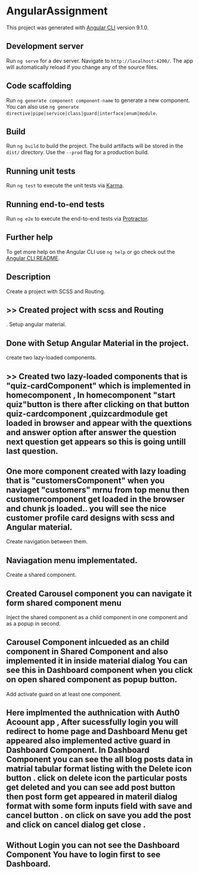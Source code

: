 # AngularAssignment

This project was generated with [Angular CLI](https://github.com/angular/angular-cli) version 9.1.0.

## Development server

Run `ng serve` for a dev server. Navigate to `http://localhost:4200/`. The app will automatically reload if you change any of the source files.

## Code scaffolding

Run `ng generate component component-name` to generate a new component. You can also use `ng generate directive|pipe|service|class|guard|interface|enum|module`.

## Build

Run `ng build` to build the project. The build artifacts will be stored in the `dist/` directory. Use the `--prod` flag for a production build.

## Running unit tests

Run `ng test` to execute the unit tests via [Karma](https://karma-runner.github.io).

## Running end-to-end tests

Run `ng e2e` to execute the end-to-end tests via [Protractor](http://www.protractortest.org/).

## Further help

To get more help on the Angular CLI use `ng help` or go check out the [Angular CLI README](https://github.com/angular/angular-cli/blob/master/README.md).

## Description
Create a project with SCSS and Routing. 

## >> Created project with scss and Routing
.
Setup angular material.  
## Done with Setup Angular Material in the project.

create two lazy-loaded components. 

## >> Created two lazy-loaded components that is "quiz-cardComponent" which is implemented in homecomponent , In homecomponent "start quiz"button is there  after clicking on that button quiz-cardcomponent ,quizcardmodule get loaded in browser and appear with the quextions and answer option after answer the question next question get appears so this is going untill last question. 

## One more component created with lazy loading that is "customersComponent" when you naviaget "customers" mrnu from top menu then customercomponent get loaded in the browser and chunk js loaded.. you will see the nice customer profile card designs with scss and Angular material.

Create navigation between them. 
## Naviagation menu implementated.

Create a shared component. 
## Created Carousel component you can navigate it form shared component menu

Inject the shared component as a child component in one component and as a popup in second. 

## Carousel Component inlcueded as an child component in Shared Component and also implemented it in inside   material dialog You can see this in Dashboard component when you click on open shared component as popup button.  

Add activate guard on at least one component.

## Here implmented the authnication with Auth0 Acoount app , After sucessfully login you will redirect to home page and Dashboard Menu get appeared also implemented active guard in Dashboard Component. In Dashboard Component you can see the all blog posts data in matrial tabular format listing with the Delete icon button . click on delete icon the particular posts get deleted and you can see add post button then post form get appeared in materil dialog format with some form inputs field with save and cancel button . on click on save you add the post and click on cancel dialog get close .  

## Without Login you can not see the Dashboard Component You have to login first to see Dashboard.